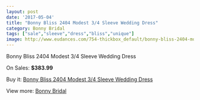 ```yaml
---
layout: post
date: '2017-05-04'
title: "Bonny Bliss 2404 Modest 3/4 Sleeve Wedding Dress"
category: Bonny Bridal
tags: ["sale","sleeve","dress","bliss","unique"]
image: http://www.eudances.com/754-thickbox_default/bonny-bliss-2404-modest-3-4-sleeve-wedding-dress.jpg
---
```

Bonny Bliss 2404 Modest 3/4 Sleeve Wedding Dress

On Sales: **$383.99**
<a href="https://www.eudances.com/en/bonny-bridal/247-bonny-bliss-2404-modest-3-4-sleeve-wedding-dress.html"><amp-img layout="responsive" width="600" height="600" src="//www.eudances.com/754-thickbox_default/bonny-bliss-2404-modest-3-4-sleeve-wedding-dress.jpg" alt="Bonny Bliss 2404 Modest 3/4 Sleeve Wedding Dress 0" /></a>
<a href="https://www.eudances.com/en/bonny-bridal/247-bonny-bliss-2404-modest-3-4-sleeve-wedding-dress.html"><amp-img layout="responsive" width="600" height="600" src="//www.eudances.com/755-thickbox_default/bonny-bliss-2404-modest-3-4-sleeve-wedding-dress.jpg" alt="Bonny Bliss 2404 Modest 3/4 Sleeve Wedding Dress 1" /></a>

Buy it: [Bonny Bliss 2404 Modest 3/4 Sleeve Wedding Dress](https://www.eudances.com/en/bonny-bridal/247-bonny-bliss-2404-modest-3-4-sleeve-wedding-dress.html "Bonny Bliss 2404 Modest 3/4 Sleeve Wedding Dress")

View more: [Bonny Bridal](https://www.eudances.com/en/3-bonny-bridal "Bonny Bridal")